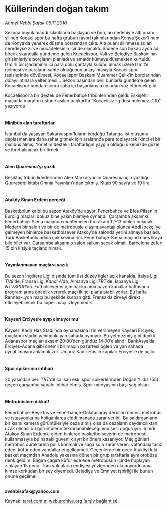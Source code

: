 # Küllerinden doğan takım 

*Ahmet Vehbi Şafak 09.11.2010*

<div class="yazi"><p>Sezona büyük maddi sıkıntılarla başlayan ve borçları nedeniyle altı puanı silinen Kocaelispor bu hafta grubun favori takımlarından Konya Şeker’i hem de Konya’da yenerek düşme potasından çıktı. Altı puanı silinmese şu an neredeyse zirve mücadelesinin içinde olacaktı. Sadece son birkaç ayda adı birçok skandalla gündeme gelen Kocaelispor, Vali ve Belediye Başkanı’nın girişimleriyle borçlarını planladı ve amatör kümeye düşmekten kurtuldu. İzmirli bir işadamının içi para dolu çantayla kulübü almak üzere İzmit’e gelmesi ve paraların sahte olduğunun anlaşılmasıyla Kocaelispor tesislerinde dövülmesi, Kocaelispor Başkanı Muammer Çelik’in borçlarından dolayı intihara yeltenmesi... Sezon başından beri bunlarla gündeme gelen Kocaelispor bundan sonra saha içi başarılarıyla adından söz ettirecek gibi.</p>
<p>Kocaelispor’a bir destek de Fenerbahçe tribünlerinden geldi. Eskişehir maçında maraton üstüne asılan pankartta “Kocaelisiz lig düşünülemez..Gfb” yazıyordu.</p>
<h4><br/>Minibüs alan taraftarlar</h4>
<p>İstanbul’da yaşayan Sakaryaspor’luların kurduğu Tatanga-ist oluşumu deplasmanlara daha rahat gitmek için aralarında para toplayarak ikinci el bir midibüs almış. Yönetim destekli taraftarlığın yaygın olduğu ülkemizde güzel ve ibret alınacak bir örnek.</p>
<h4><br/>Alen Quaresma’yı yazdı</h4>
<p>Beşiktaş tribün liderlerinden Alen Markaryan’ın Quaresma için yazdığı <i>Quaresma</i> kitabı Omnia Yayınları’ndan çıkmış. Kitap 90 sayfa ve 10 lira.</p>
<h4><br/>Ataköy Sinan Erdem gerçeği</h4>
<p>Basketbolun kalbi bu sezon Ataköy’de atıyor. Fenerbahçe ve Efes Pilsen’in Eurolig maçları dokuz bine yakın biletliye oynandı. Çarşamba akşamki Fenerbahçe-Siena maçında muhtemelen bu rakam 12-13 binleri bulacak. Modern bir salon ve bir de metrobüsle ulaşım avantajı olunca Abdi İpekçi’ye gelmeyen binlerce basketbolsever Ataköy’de salonda yerini almaya başladı. Türk Basketbolu adına çok sevindirici. Fenerbahçe-Siena maçında beş liraya bile bilet var. Çarşamba akşamı o salon salkım saçak olmalı. Barcelona zaferi 15 bin kişiyle taçlandırılmalı. </p>
<h4><br/>Yayınlanmayan maçlara yazık</h4>
<p>Bu sezon İngiltere Ligi dışında tüm üst düzey ligler açık kanalda. İtalya Ligi <i>TV8</i>’de, Fransa Ligi <i>Kanal A</i>’da, Almanya Ligi <i>TRT</i>’de, İspanya Ligi <i>NTVSPOR</i>’da. Futbolseverler için harika ama bazen kanallar haftasonu programlarına öncelik vererek maçı ikinci plana atabiliyorlar. Bu hafta Rennes-Lyon maçı bu şekilde kurban gitti. Fransa’da zirveyi direkt etkileyebilecek bu süper maçı izleyemedik.</p>
<h4><br/>Kayseri Erciyes’e ayıp olmuyor mu</h4>
<p>Kayseri Kadir Has Stadı’nda oynamasına izin verilmeyen Kayseri Erciyes, maçlarını stadın yanındaki yan sahada oynuyor. Bu yetmezmiş gibi dünkü Adanaspor maçları akşam 20:00’den gündüz 14:00’e alındı. BankAsya’da Erciyes-Adana gibi önemli bir maçın pazartesi öğlen ve yan sahada oynatılmasını anlamak zor. Umarız Kadir Has’ın kapıları Erciyes’e de açılır.</p>
<h4><br/>Spor spikerinin intiharı</h4>
<p>20 yaşından beri <i>TRT</i>’de çalışan eski spor spikerlerinden Doğan Yıldız (55) geçen çarşamba sabahı intihar etmiş. Spor medyasının başı sağ olsun.</p>
<h4><br/>Metrobüslere dikkat!</h4>
<p>Fenerbahçe-Beşiktaş ve Fenerbahçe-Galatasaray derbileri öncesi metrobüs ve istasyonlarına holiganlarca ciddi manada zarar verildi. Bu saldırganların bir kısmı kamera görüntüleriyle ceza almış olsa da cezaların caydırıcılıktan uzak olması bu görüntülerin tekrarlanabileceği endişesi doğuruyor. Şimdi Ataköy Sinan Erdem’e giden binlerce basketbolseverin de metrobüsü kullanmasıyla bu hattaki güvenlik ayrı bir önem kazanıyor. Maç günleri metrobüs duraklarına polis konmalı ve sağa sola zarar veren, vatandaşı taciz eden, küfür eden vandallar engellenmeli. Geçenlerde bir gece Ataköy’deki basket maçından Anadolu yakasına dönen bir grup taraftarla aynı otobüse denk geldim. Bağıra çağıra küfür ede ede metrobüsün içinde hoplayan zıplayan 15 genç. Tüm yolcuların endişesi yüzlerinden okunuyordu ama kimse korkudan bir şey diyemedi. Belediye ve Emniyet işbirliği ile bunun önüne geçilmeli. </p>
<p><b><br/>avehbisafak@yahoo.com</b><b><i></i></b></p></div>

Kaynak: [taraf.com.tr](http://www.taraf.com.tr:80/ahmet-vehbi-safak/makale-kullerinden-dogan-takim.htm), [web.archive.org (arşiv bağlantısı)](http://web.archive.org/web/20101110211838/http://www.taraf.com.tr:80/ahmet-vehbi-safak/makale-kullerinden-dogan-takim.htm)

